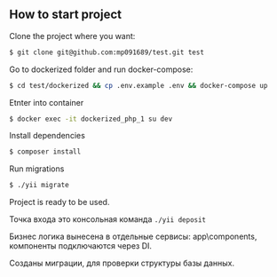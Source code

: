## How to start project

Clone the project where you want:

```bash
$ git clone git@github.com:mp091689/test.git test
```

Go to dockerized folder and run docker-compose:

```bash
$ cd test/dockerized && cp .env.example .env && docker-compose up
```

Etnter into container

```bash
$ docker exec -it dockerized_php_1 su dev
```

 Install dependencies
```bash
$ composer install
```

Run migrations
```bash
$ ./yii migrate
```

Project is ready to be used.

Точка входа это консольная команда `./yii deposit`

Бизнес логика вынесена в отдельные сервисы: app\components, 
компоненты подключаются через DI.

Созданы миграции, для проверки структуры базы данных.